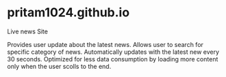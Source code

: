 # pritam1024.github.io
Live news Site

Provides user update about the latest news. 
Allows user to search for specific category of news. 
Automatically updates with the latest new every 30 seconds. 
Optimized for less data consumption by loading more content only when the user scolls to the end.
